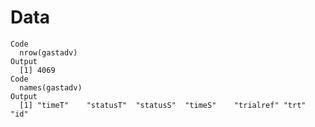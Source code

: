 # Data

    Code
      nrow(gastadv)
    Output
      [1] 4069
    Code
      names(gastadv)
    Output
      [1] "timeT"    "statusT"  "statusS"  "timeS"    "trialref" "trt"      "id"      

